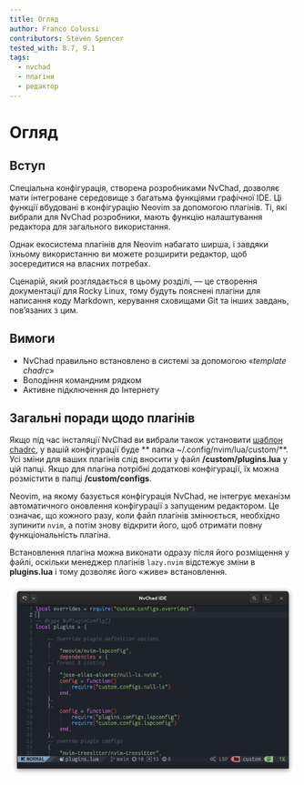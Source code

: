 ```yaml
---
title: Огляд
author: Franco Colussi
contributors: Steven Spencer
tested_with: 8.7, 9.1
tags:
  - nvchad
  - плагіни
  - редактор
---
```


# Огляд

## Вступ

Спеціальна конфігурація, створена розробниками NvChad, дозволяє мати інтегроване середовище з багатьма функціями графічної IDE. Ці функції вбудовані в конфігурацію Neovim за допомогою плагінів. Ті, які вибрали для NvChad розробники, мають функцію налаштування редактора для загального використання.

Однак екосистема плагінів для Neovim набагато ширша, і завдяки їхньому використанню ви можете розширити редактор, щоб зосередитися на власних потребах.

Сценарій, який розглядається в цьому розділі, — це створення документації для Rocky Linux, тому будуть пояснені плагіни для написання коду Markdown, керування сховищами Git та інших завдань, пов’язаних з цим.

## Вимоги

- NvChad правильно встановлено в системі за допомогою «*template chadrc*»
- Володіння командним рядком
- Активне підключення до Інтернету

## Загальні поради щодо плагінів

Якщо під час інсталяції NvChad ви вибрали також установити [шаблон chadrc](../template_chadrc.md), у вашій конфігурації буде ** папка ~/.config/nvim/lua/custom/**. Усі зміни для ваших плагінів слід вносити у файл **/custom/plugins.lua** у цій папці. Якщо для плагіна потрібні додаткові конфігурації, їх можна розмістити в папці **/custom/configs**.

Neovim, на якому базується конфігурація NvChad, не інтегрує механізм автоматичного оновлення конфігурації з запущеним редактором. Це означає, що кожного разу, коли файл плагінів змінюється, необхідно зупинити `nvim`, а потім знову відкрити його, щоб отримати повну функціональність плагіна.

Встановлення плагіна можна виконати одразу після його розміщення у файлі, оскільки менеджер плагінів `lazy.nvim` відстежує зміни в **plugins.lua** і тому дозволяє його «живе» встановлення.

![plugins.lua](./images/plugins_lua.png)

